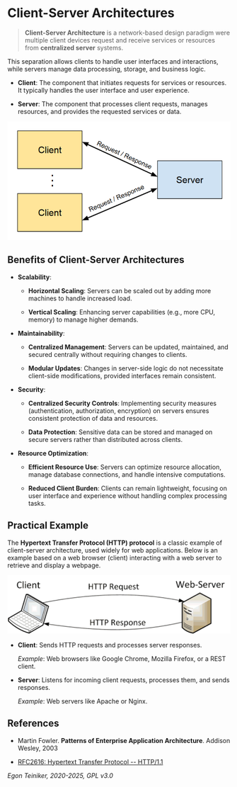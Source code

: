 # Client-Server Architectures 

> **Client-Server Architecture** is a network-based design paradigm were 
> multiple client devices request and receive services or resources 
> from **centralized server** systems. 


This separation allows clients to handle user interfaces and interactions, 
while servers manage data processing, storage, and business logic.

* **Client**: The component that initiates requests for services or 
    resources. It typically handles the user interface and user experience.

* **Server**: The component that processes client requests, manages resources, 
    and provides the requested services or data.

![Client-Server Architectures](figures/ClientServerArchitectures.png)


## Benefits of Client-Server Architectures

* **Scalability**:

    * **Horizontal Scaling**: Servers can be scaled out by adding more 
        machines to handle increased load.
   
    * **Vertical Scaling**: Enhancing server capabilities (e.g., more CPU, 
        memory) to manage higher demands.

* **Maintainability**:

    * **Centralized Management**: Servers can be updated, maintained, and 
        secured centrally without requiring changes to clients.
   
    * **Modular Updates**: Changes in server-side logic do not necessitate 
        client-side modifications, provided interfaces remain consistent.

* **Security**:

    * **Centralized Security Controls**: Implementing security measures 
        (authentication, authorization, encryption) on servers ensures 
        consistent protection of data and resources.

    * **Data Protection**: Sensitive data can be stored and managed on 
        secure servers rather than distributed across clients.

* **Resource Optimization**:
    
    * **Efficient Resource Use**: Servers can optimize resource allocation, 
        manage database connections, and handle intensive computations.

    * **Reduced Client Burden**: Clients can remain lightweight, focusing 
        on user interface and experience without handling complex processing 
        tasks.


## Practical Example

The **Hypertext Transfer Protocol (HTTP) protocol** is a classic example of 
client-server architecture, used widely for web applications. Below is an 
example based on a web browser (client) interacting with a web server to 
retrieve and display a webpage.

![HTTP Protocol](figures/HTTPProtocol.png)

* **Client**: Sends HTTP requests and processes server responses.

    _Example_: Web browsers like Google Chrome, Mozilla Firefox, or a REST client.

* **Server**: Listens for incoming client requests, processes them, and sends responses.

    _Example_: Web servers like Apache or Nginx.



## References

* Martin Fowler. 
    **Patterns of Enterprise Application Architecture**. 
    Addison Wesley, 2003

* [RFC2616: Hypertext Transfer Protocol -- HTTP/1.1](https://datatracker.ietf.org/doc/html/rfc2616)

*Egon Teiniker, 2020-2025, GPL v3.0*
